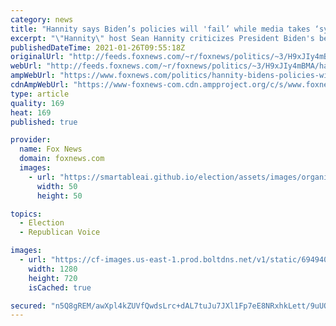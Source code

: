 ```yaml
---
category: news
title: "Hannity says Biden’s policies will 'fail’ while media takes ‘sycophantic vacation’"
excerpt: "\"Hannity\" host Sean Hannity criticizes President Biden's beginnings in office and forecasts a disastrous end."
publishedDateTime: 2021-01-26T09:55:18Z
originalUrl: "http://feeds.foxnews.com/~r/foxnews/politics/~3/H9xJIy4mBMA/hannity-bidens-policies-will-always-fail-while-media-taking-sycophantic-vacation"
webUrl: "http://feeds.foxnews.com/~r/foxnews/politics/~3/H9xJIy4mBMA/hannity-bidens-policies-will-always-fail-while-media-taking-sycophantic-vacation"
ampWebUrl: "https://www.foxnews.com/politics/hannity-bidens-policies-will-always-fail-while-media-taking-sycophantic-vacation.amp"
cdnAmpWebUrl: "https://www-foxnews-com.cdn.ampproject.org/c/s/www.foxnews.com/politics/hannity-bidens-policies-will-always-fail-while-media-taking-sycophantic-vacation.amp"
type: article
quality: 169
heat: 169
published: true

provider:
  name: Fox News
  domain: foxnews.com
  images:
    - url: "https://smartableai.github.io/election/assets/images/organizations/foxnews.com-50x50.jpg"
      width: 50
      height: 50

topics:
  - Election
  - Republican Voice

images:
  - url: "https://cf-images.us-east-1.prod.boltdns.net/v1/static/694940094001/41141ae6-77e2-4f49-b7e0-2669ff9cbe70/a12142e6-4d90-4d19-98c7-5e790e97839a/1280x720/match/image.jpg"
    width: 1280
    height: 720
    isCached: true

secured: "n5Q8gREM/awXpl4kZUVfQwdsLrc+dAL7tuJu7JXl1Fp7eE8NRxhkLett/9uUO5nLKlj026U8DYxDIoPTYMhwDdKmExucOdiUMKlprMfnCPKhNIeWq7N+96ca+rCQ43UCHI1/REt2LjO+emg1WYpbUf5JfrytluVjHfRxC+67pdoSxkbdwRqgv39qfkJpS4RBf/TCo0GNOCBd8wD9e28QINoPR+DkkMCd2dz+Q8kw/Pmxn9zTqCqA7u+ODFcIdMF/h7GIuuioku8kuqBIpAJHon7+HAVJ1xVpUlfBeT03Z9e8TW27tuTjHTvav6qMPQM4ptf7GqCLEnYsTL1t5iSlQ12WzW4ePEBn6GxyfNcJmL4=;izHxBpdC/1kHhZ17O/nYow=="
---
```


